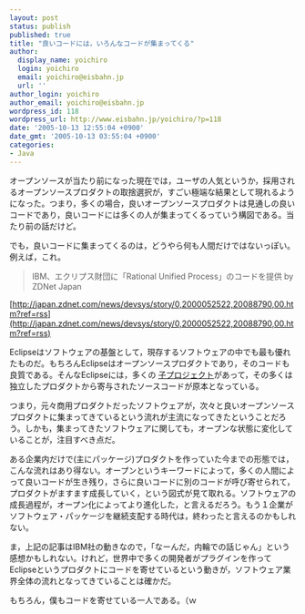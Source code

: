 ```yaml
---
layout: post
status: publish
published: true
title: "良いコードには，いろんなコードが集まってくる"
author:
  display_name: yoichiro
  login: yoichiro
  email: yoichiro@eisbahn.jp
  url: ''
author_login: yoichiro
author_email: yoichiro@eisbahn.jp
wordpress_id: 118
wordpress_url: http://www.eisbahn.jp/yoichiro/?p=118
date: '2005-10-13 12:55:04 +0900'
date_gmt: '2005-10-13 03:55:04 +0900'
categories:
- Java
---
```


オープンソースが当たり前になった現在では，ユーザの人気というか，採用されるオープンソースプロダクトの取捨選択が，すごい極端な結果として現れるようになった。つまり，多くの場合，良いオープンソースプロダクトは見通しの良いコードであり，良いコードには多くの人が集まってくるっていう構図である。当たり前の話だけど。

でも，良いコードに集まってくるのは，どうやら何も人間だけではないっぽい。例えば，これ。

>IBM、エクリプス財団に「Rational Unified Process」のコードを提供 by ZDNet Japan



[http://japan.zdnet.com/news/devsys/story/0,2000052522,20088790,00.htm?ref=rss](http://japan.zdnet.com/news/devsys/story/0,2000052522,20088790,00.htm?ref=rss)


Eclipseはソフトウェアの基盤として，現存するソフトウェアの中でも最も優れたものだ。もちろんEclipseはオープンソースプロダクトであり，そのコードも良質である。そんなEclipseには，多くの
[子プロジェクト](http://www.eclipse.org/projects/index.html)があって，その多くは独立したプロダクトから寄与されたソースコードが原本となっている。

つまり，元々商用プロダクトだったソフトウェアが，次々と良いオープンソースプロダクトに集まってきているという流れが主流になってきたということだろう。しかも，集まってきたソフトウェアに関しても，オープンな状態に変化していることが，注目すべき点だ。

ある企業内だけで(主にパッケージ)プロダクトを作っていた今までの形態では，こんな流れはあり得ない。オープンというキーワードによって，多くの人間によって良いコードが生き残り，さらに良いコードに別のコードが呼び寄せられて，プロダクトがますます成長していく，という図式が見て取れる。ソフトウェアの成長過程が，オープン化によってより進化した，と言えるだろう。もう１企業がソフトウェア・パッケージを継続支配する時代は，終わったと言えるのかもしれない。

ま，上記の記事はIBM社の動きなので，「なーんだ，内輪での話じゃん」という感想かもしれない。けれど，世界中で多くの開発者がプラグインを作ってEclipseというプロダクトにコードを寄せているという動きが，ソフトウェア業界全体の流れとなってきていることは確かだ。

もちろん，僕もコードを寄せている一人である。（ｗ
